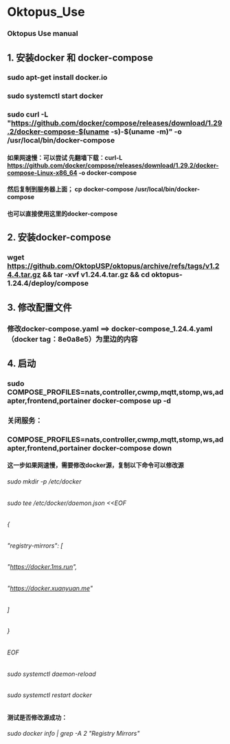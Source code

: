 # Oktopus_Use
### Oktopus Use manual

## 1. 安装docker 和 docker-compose
### sudo apt-get install docker.io
### sudo systemctl start docker

### sudo curl -L "https://github.com/docker/compose/releases/download/1.29.2/docker-compose-$(uname -s)-$(uname -m)" -o /usr/local/bin/docker-compose
#### 如果网速慢：可以尝试  先翻墙下载：curl-L https://github.com/docker/compose/releases/download/1.29.2/docker-compose-Linux-x86_64 -o docker-compose
#### 然后复制到服务器上面； cp docker-compose /usr/local/bin/docker-compose
#### 也可以直接使用这里的docker-compose

## 2. 安装docker-compose
### wget https://github.com/OktopUSP/oktopus/archive/refs/tags/v1.24.4.tar.gz && tar -xvf v1.24.4.tar.gz && cd oktopus-1.24.4/deploy/compose 

## 3. 修改配置文件
### 修改docker-compose.yaml ==> docker-compose_1.24.4.yaml （docker tag：8e0a8e5）为里边的内容

## 4. 启动
### sudo  COMPOSE_PROFILES=nats,controller,cwmp,mqtt,stomp,ws,adapter,frontend,portainer docker-compose up -d

### 关闭服务：
### COMPOSE_PROFILES=nats,controller,cwmp,mqtt,stomp,ws,adapter,frontend,portainer docker-compose down

####  这一步如果网速慢，需要修改docker源，复制以下命令可以修改源
######      sudo mkdir -p /etc/docker
######         sudo tee /etc/docker/daemon.json <<EOF
######          {
######              "registry-mirrors": [
######                  "https://docker.1ms.run",
######                  "https://docker.xuanyuan.me"
######              ]
######          }
######          EOF

######      sudo systemctl daemon-reload
######      sudo systemctl restart docker

#### 测试是否修改源成功：
######      sudo docker info | grep -A 2 "Registry Mirrors"